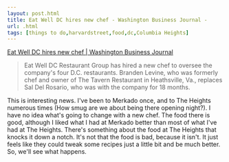 ```yaml
---
layout: post.html
title: Eat Well DC hires new chef - Washington Business Journal -
url: .html
tags: [things to do,harvardstreet,food,dc,Columbia Heights]
---
```

[Eat Well DC hires new chef | Washington Business Journal](http://www.bizjournals.com/washington/stories/2008/02/25/daily19.html)

> Eat Well DC Restaurant Group has hired a new chef to oversee the company's four D.C. restaurants. Branden Levine, who was formerly chef and owner of The Tavern Restaurant in Heathsville, Va., replaces Sal Del Rosario, who was with the company for 18 months.

This is interesting news. I've been to Merkado once, and to The Heights numerous times (How smug are we about being there opening night?). I have no idea what's going to change with a new chef. The food there is good, although I liked what I had at Merkado better than most of what I've had at The Heights. There's something about the food at The Heights that knocks it down a notch. It's not that the food is bad, because it isn't. It just feels like they could tweak some recipes just a little bit and be much better. So, we'll see what happens. 
